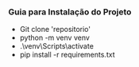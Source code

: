 ### Guia para Instalação do Projeto
- Git clone 'repositorio'
- python -m venv venv
- .\venv\Scripts\activate
- pip install -r requirements.txt
